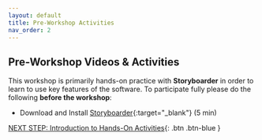 ```yaml
---
layout: default
title: Pre-Workshop Activities
nav_order: 2
---
```

## Pre-Workshop Videos & Activities
This workshop is primarily hands-on practice with **Storyboarder** in order to learn to use key features of the software. To participate fully please do the following **before the workshop**:

- Download and Install [Storyboarder](https://wonderunit.com/storyboarder){:target="_blank"} (5 min)<br>

[NEXT STEP: Introduction to Hands-On Activities](activities-intro.html){: .btn .btn-blue }
